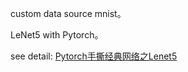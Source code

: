 custom data source mnist。

LeNet5 with Pytorch。

see detail: [Pytorch手撕经典网络之Lenet5](https://zhuanlan.zhihu.com/p/29716516)